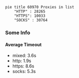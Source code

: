 
```mermaid
pie title 60970 Proxies in list
    "HTTP" : 28265
    "HTTPS": 10033
    "SOCKS" : 30764
```

### Some Info
#### Average Timeout

- mixed: 3.6s
- http: 1.9s
- https: 8.6s
- socks: 5.3s